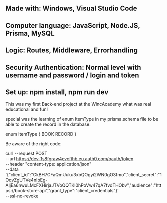 Made with:
Windows, Visual Studio Code
-----------------------------------------------------
Computer language: JavaScript, Node.JS, Prisma, MySQL
------------------------------------------------------
Logic: Routes, Middleware, Errorhandling
------------------------------------------------------
Security Authentication: Normal level with username and password / login and token
----------------------------------------------------------------------------------

Set up:
npm install, npm run dev
-----------------------------------------------------------------------------------

This was my first Back-end project at the WincAcademy what was real educational and fun!

special was the learning of enum ItemType in my prisma.schema file to be able to create the record in the database:

 enum ItemType {
  BOOK
  RECORD
} 

Be aware of the right code: 

curl --request POST \
--url https://dev-1s8fgraw4evcfthb.eu.auth0.com/oauth/token \
--header "content-type: application/json" \
--data '{"client_id":"CkBH7CFaQmUuku3xbQOgyi2WN0gO3fmo","client_secret":"1OqvZgUTVe4nIbEg-AIjEa6nwuLMcFXHirjaJTVoQQTKl0hPoVw47qA7fvdTHObv","audience":"https://book-store-api","grant_type":"client_credentials"}' \
--ssl-no-revoke